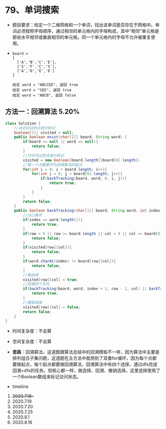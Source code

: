 # 79、单词搜索

- 题目要求：给定一个二维网格和一个单词，找出该单词是否存在于网格中。单词必须按照字母顺序，通过相邻的单元格内的字母构成，其中“相邻”单元格是那些水平相邻或垂直相邻的单元格。同一个单元格内的字母不允许被重复使用。

- ```
  board =
  [
    ['A','B','C','E'],
    ['S','F','C','S'],
    ['A','D','E','E']
  ]
  
  给定 word = "ABCCED", 返回 true
  给定 word = "SEE", 返回 true
  给定 word = "ABCB", 返回 false
  ```



## 方法一：回溯算法 5.20%

```java
class Solution {
    //对访问过的点进行标记
    boolean[][] visited = null;
    public boolean exist(char[][] board, String word) {
        if(board == null || word == null){
            return false;
        }
        //对访问过的点进行标记
        visited = new boolean[board.length][board[0].length];
        //每一个点都要作为回溯算法的起点
        for(int i = 0; i < board.length; i++){
            for(int j = 0; j < board[0].length; j++){
                if(backTracking(board, word, 0, i, j)){
                    return true;
                }
            }
        }
        return false;
    }
    public boolean backTracking(char[][] board, String word, int index, int row, int col){
        //出口条件
        if(index == word.length()){
            return true;
        }
        if(row < 0 || row >= board.length || col < 0 || col >= board[0].length){
            return false;
        }
        if(visited[row][col]){
            return false;
        }
        if(word.charAt(index) != board[row][col]){
            return false;
        }
        //做选择
        visited[row][col] = true;
        //回溯四个方向
        if(backTracking(board, word, index + 1, row - 1, col) || backTracking(board, word, index + 1, row, col - 1) || backTracking(board, word, index + 1, row + 1, col) || backTracking(board, word, index + 1, row, col + 1)){
            return true;
        }
        //撤销选择
        visited[row][col] = false;
        return false;
    }
}
```

- 时间复杂度：不会算
- 空间复杂度：不会算

- **思路**：回溯算法。这道题跟算法总结中的回溯模板不一样，因为算法中主要是排列组合子集问题，这道题在主方法中就用到了双重for循环，因为每个点都要做起点，每个起点都要做回溯算法，回溯算法中有四个选择，通过dfs完成回溯+dfs的任务。但核心都一样，做选择、回溯、撤销选择。这里选择使用了一个Boolean数组来标记访问状态。



- timeline

1. ~~2020.7.18-~~
2. 2020.7.19
3. 2020.7.20
4. 2020.7.25
5. 2020.8.1
6. 2020.8.16